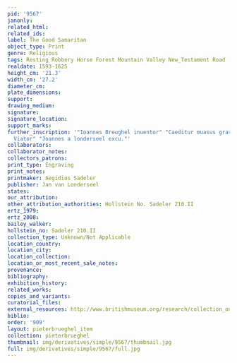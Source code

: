 ```yaml
---
pid: '9567'
janonly: 
related_html: 
related_ids: 
label: The Good Samaritan
object_type: Print
genre: Religious
tags: Resting Robbery Horse Forest Mountain Valley New_Testament Road
realdate: 1593-1625
height_cm: '21.3'
width_cm: '27.2'
diameter_cm: 
plate_dimensions: 
support: 
drawing_medium: 
signature: 
signature_location: 
support_marks: 
further_inscription: '"Ioannes Breughel inuentor" "Caeditur muasus grassante latrone
  Viator" "Joannes a londerseel excu."'
collaborators: 
collaborator_notes: 
collectors_patrons: 
print_type: Engraving
print_notes: 
printmaker: Aegidius Sadeler
publisher: Jan van Londerseel
states: 
our_attribution: 
other_attribution_authorities: Hollstein No. Sadeler 210.II
ertz_1979: 
ertz_2008: 
bailey_walker: 
hollstein_no: Sadeler 210.II
collection_type: Unknown/Not Applicable
location_country: 
location_city: 
location_collection: 
location_or_most_recent_sale_notes: 
provenance: 
bibliography: 
exhibition_history: 
related_works: 
copies_and_variants: 
curatorial_files: 
external_resources: http://www.britishmuseum.org/research/collection_online/collection_object_details.aspx?assetId=690252001&objectId=3228594&partId=1
biblio: 
order: '909'
layout: pieterbrueghel_item
collection: pieterbrueghel
thumbnail: img/derivatives/simple/9567/thumbnail.jpg
full: img/derivatives/simple/9567/full.jpg
---
```

